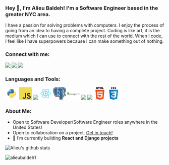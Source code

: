 ### Hey 👋, I'm Alieu Baldeh! I'm a Software Engineer based in the greater NYC area.

I have a passion for solving problems with computers. I enjoy the process of going from an idea to having a complete project. Coding is like art, it is the medium which I can use to connect with the rest of the world. When I code, I feel like I have superpowers because I can make something out of nothing.

### Connect with me:

<a href='https://www.linkedin.com/in/alieubaldeh/'>
    <img width="30" src="https://cdn.jsdelivr.net/npm/simple-icons@v3/icons/linkedin.svg" />
</a>
<a href='https://twitter.com/jamtantech'>
    <img width="30" src="https://cdn.jsdelivr.net/npm/simple-icons@3.12.1/icons/twitter.svg">
</a>
<a href='https://www.instagram.com/jamtan.code/?hl=en'>
    <img width="30" src="https://cdn.jsdelivr.net/npm/simple-icons@3.13.0/icons/instagram.svg">
</a>

### Languages and Tools:

<code><img width='40px' src='https://raw.githubusercontent.com/github/explore/80688e429a7d4ef2fca1e82350fe8e3517d3494d/topics/python/python.png'/></code>
<code><img width='40px' src='https://raw.githubusercontent.com/github/explore/80688e429a7d4ef2fca1e82350fe8e3517d3494d/topics/javascript/javascript.png'/></code>
<code><img width='40px' src='https://raw.githubusercontent.com/simple-icons/simple-icons/a7bc5478d6f9a0c0e83ef8bdf6b11cb6961c7585/icons/django.svg'/></code>
<code><img width='40px' src='https://raw.githubusercontent.com/github/explore/80688e429a7d4ef2fca1e82350fe8e3517d3494d/topics/react/react.png'/></code>
<code><img width='40px' src='https://raw.githubusercontent.com/github/explore/80688e429a7d4ef2fca1e82350fe8e3517d3494d/topics/postgresql/postgresql.png'/></code>
<code><img width='40px' src='https://raw.githubusercontent.com/github/explore/80688e429a7d4ef2fca1e82350fe8e3517d3494d/topics/mongodb/mongodb.png'/></code>
<code><img width="40" src="https://cdn.jsdelivr.net/npm/simple-icons@v3/icons/github.svg" /></code>
<code><img width="40" src="https://cdn.jsdelivr.net/npm/simple-icons@v3/icons/git.svg" /></code>
<code><img width='40px' src='https://raw.githubusercontent.com/github/explore/80688e429a7d4ef2fca1e82350fe8e3517d3494d/topics/html/html.png'/></code>
<code><img width='40px' src='https://raw.githubusercontent.com/github/explore/80688e429a7d4ef2fca1e82350fe8e3517d3494d/topics/css/css.png'/></code>

### About Me:

- Open to Software Developer/Software Engineer roles anywhere in the United States!
- Open to collaboration on a project. [Get in touch!](https://www.linkedin.com/in/alieubaldeh/)
- 🌱 I’m currently building **React and Django projects**

![Alieu's github stats](https://github-readme-stats.vercel.app/api?username=alieubaldeh1&hide=stars,issues&show_icons=true)

<p><img align="left" src="https://github-readme-stats.vercel.app/api/top-langs/?username=alieubaldeh1&layout=compact" alt="alieubaldeh1" /></p>



<!--
**alieubaldeh1/alieubaldeh1** is a ✨ _special_ ✨ repository because its `README.md` (this file) appears on your GitHub profile.

Here are some ideas to get you started:

- 🔭 I’m currently working on ...
- 🌱 I’m currently learning ...
- 👯 I’m looking to collaborate on ...
- 🤔 I’m looking for help with ...
- 💬 Ask me about ...
- 📫 How to reach me: ...
- 😄 Pronouns: ...
- ⚡ Fun fact: ...
-->
